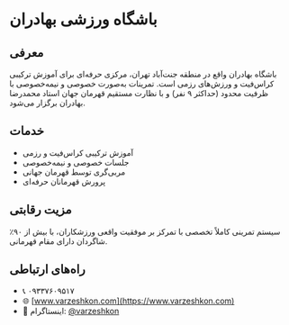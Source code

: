 # باشگاه ورزشی بهادران

## معرفی
باشگاه بهادران واقع در منطقه جنت‌آباد تهران، مرکزی حرفه‌ای برای آموزش ترکیبی کراس‌فیت و ورزش‌های رزمی است. تمرینات به‌صورت خصوصی و نیمه‌خصوصی با ظرفیت محدود (حداکثر ۹ نفر) و با نظارت مستقیم قهرمان جهان استاد محمدرضا بهادران برگزار می‌شود.

## خدمات
- آموزش ترکیبی کراس‌فیت و رزمی  
- جلسات خصوصی و نیمه‌خصوصی  
- مربی‌گری توسط قهرمان جهانی  
- پرورش قهرمانان حرفه‌ای

## مزیت رقابتی
سیستم تمرینی کاملاً تخصصی با تمرکز بر موفقیت واقعی ورزشکاران، با بیش از ۹۰٪ شاگردان دارای مقام قهرمانی.

## راه‌های ارتباطی
- 📞 ۰۹۳۳۷۶۰۹۵۱۷  
- 🌐 [www.varzeshkon.com](https://www.varzeshkon.com)  
- 📸 اینستاگرام: [@varzeshkon](https://instagram.com/varzeshkon)
